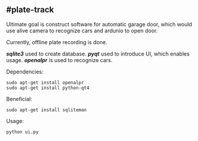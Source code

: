 #plate-track
------------
Ultimate goal is construct software for automatic garage door, 
which would use alive camera to recognize cars and ardunio to
open door.

Currently, offline plate recording is done. 

**_sqlite3_** used to create database.
**_pyqt_** used to introduce UI, which enables usage.
**_openalpr_** is used to recognize cars.


Dependencies:

```
sudo apt-get install openalpr
sudo apt-get install python-qt4
```

Beneficial:

```
sudo apt-get install sqliteman
```

Usage:

```
python ui.py
```




